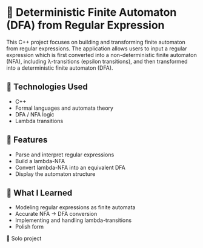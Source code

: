 # 🤖 Deterministic Finite Automaton (DFA) from Regular Expression

This C++ project focuses on building and transforming finite automaton from regular expressions. The application allows users to input a regular expression which is first converted into a non-deterministic finite automaton (NFA), including λ-transitions (epsilon transitions), and then transformed into a deterministic finite automaton (DFA).

## 🔧 Technologies Used
- C++
- Formal languages and automata theory
- DFA / NFA logic
- Lambda transitions

## 🚀 Features
- Parse and interpret regular expressions
- Build a lambda-NFA
- Convert lambda-NFA into an equivalent DFA
- Display the automaton structure

## 🧠 What I Learned
- Modeling regular expressions as finite automata
- Accurate NFA → DFA conversion
- Implementing and handling lambda-transitions
- Polish form

📌 Solo project
